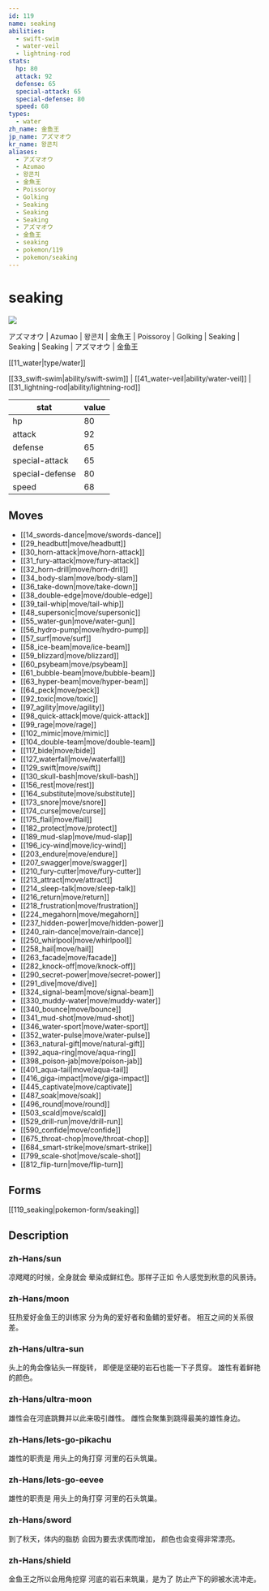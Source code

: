 ```yaml
---
id: 119
name: seaking
abilities:
  - swift-swim
  - water-veil
  - lightning-rod
stats:
  hp: 80
  attack: 92
  defense: 65
  special-attack: 65
  special-defense: 80
  speed: 68
types:
  - water
zh_name: 金鱼王
jp_name: アズマオウ
kr_name: 왕콘치
aliases:
  - アズマオウ
  - Azumao
  - 왕콘치
  - 金魚王
  - Poissoroy
  - Golking
  - Seaking
  - Seaking
  - Seaking
  - アズマオウ
  - 金鱼王
  - seaking
  - pokemon/119
  - pokemon/seaking
---
```

# seaking

![](https://raw.githubusercontent.com/PokeAPI/sprites/master/sprites/pokemon/119.png)

アズマオウ | Azumao | 왕콘치 | 金魚王 | Poissoroy | Golking | Seaking | Seaking | Seaking | アズマオウ | 金鱼王

[[11_water|type/water]]

[[33_swift-swim|ability/swift-swim]] | [[41_water-veil|ability/water-veil]] | [[31_lightning-rod|ability/lightning-rod]]

|stat|value|
|---|---|
|hp|80|
|attack|92|
|defense|65|
|special-attack|65|
|special-defense|80|
|speed|68|


## Moves

- [[14_swords-dance|move/swords-dance]]
- [[29_headbutt|move/headbutt]]
- [[30_horn-attack|move/horn-attack]]
- [[31_fury-attack|move/fury-attack]]
- [[32_horn-drill|move/horn-drill]]
- [[34_body-slam|move/body-slam]]
- [[36_take-down|move/take-down]]
- [[38_double-edge|move/double-edge]]
- [[39_tail-whip|move/tail-whip]]
- [[48_supersonic|move/supersonic]]
- [[55_water-gun|move/water-gun]]
- [[56_hydro-pump|move/hydro-pump]]
- [[57_surf|move/surf]]
- [[58_ice-beam|move/ice-beam]]
- [[59_blizzard|move/blizzard]]
- [[60_psybeam|move/psybeam]]
- [[61_bubble-beam|move/bubble-beam]]
- [[63_hyper-beam|move/hyper-beam]]
- [[64_peck|move/peck]]
- [[92_toxic|move/toxic]]
- [[97_agility|move/agility]]
- [[98_quick-attack|move/quick-attack]]
- [[99_rage|move/rage]]
- [[102_mimic|move/mimic]]
- [[104_double-team|move/double-team]]
- [[117_bide|move/bide]]
- [[127_waterfall|move/waterfall]]
- [[129_swift|move/swift]]
- [[130_skull-bash|move/skull-bash]]
- [[156_rest|move/rest]]
- [[164_substitute|move/substitute]]
- [[173_snore|move/snore]]
- [[174_curse|move/curse]]
- [[175_flail|move/flail]]
- [[182_protect|move/protect]]
- [[189_mud-slap|move/mud-slap]]
- [[196_icy-wind|move/icy-wind]]
- [[203_endure|move/endure]]
- [[207_swagger|move/swagger]]
- [[210_fury-cutter|move/fury-cutter]]
- [[213_attract|move/attract]]
- [[214_sleep-talk|move/sleep-talk]]
- [[216_return|move/return]]
- [[218_frustration|move/frustration]]
- [[224_megahorn|move/megahorn]]
- [[237_hidden-power|move/hidden-power]]
- [[240_rain-dance|move/rain-dance]]
- [[250_whirlpool|move/whirlpool]]
- [[258_hail|move/hail]]
- [[263_facade|move/facade]]
- [[282_knock-off|move/knock-off]]
- [[290_secret-power|move/secret-power]]
- [[291_dive|move/dive]]
- [[324_signal-beam|move/signal-beam]]
- [[330_muddy-water|move/muddy-water]]
- [[340_bounce|move/bounce]]
- [[341_mud-shot|move/mud-shot]]
- [[346_water-sport|move/water-sport]]
- [[352_water-pulse|move/water-pulse]]
- [[363_natural-gift|move/natural-gift]]
- [[392_aqua-ring|move/aqua-ring]]
- [[398_poison-jab|move/poison-jab]]
- [[401_aqua-tail|move/aqua-tail]]
- [[416_giga-impact|move/giga-impact]]
- [[445_captivate|move/captivate]]
- [[487_soak|move/soak]]
- [[496_round|move/round]]
- [[503_scald|move/scald]]
- [[529_drill-run|move/drill-run]]
- [[590_confide|move/confide]]
- [[675_throat-chop|move/throat-chop]]
- [[684_smart-strike|move/smart-strike]]
- [[799_scale-shot|move/scale-shot]]
- [[812_flip-turn|move/flip-turn]]

## Forms



[[119_seaking|pokemon-form/seaking]]

## Description

### zh-Hans/sun

凉飕飕的时候，全身就会
晕染成鲜红色。那样子正如
令人感觉到秋意的风景诗。

### zh-Hans/moon

狂热爱好金鱼王的训练家
分为角的爱好者和鱼鳍的爱好者。
相互之间的关系很差。

### zh-Hans/ultra-sun

头上的角会像钻头一样旋转，
即便是坚硬的岩石也能一下子贯穿。
雄性有着鲜艳的颜色。

### zh-Hans/ultra-moon

雄性会在河底跳舞并以此来吸引雌性。
雌性会聚集到跳得最美的雄性身边。

### zh-Hans/lets-go-pikachu

雄性的职责是
用头上的角打穿
河里的石头筑巢。

### zh-Hans/lets-go-eevee

雄性的职责是
用头上的角打穿
河里的石头筑巢。

### zh-Hans/sword

到了秋天，体内的脂肪
会因为要去求偶而增加，
颜色也会变得非常漂亮。

### zh-Hans/shield

金鱼王之所以会用角挖穿
河底的岩石来筑巢，是为了
防止产下的卵被水流冲走。

